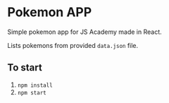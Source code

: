 # Pokemon APP

Simple pokemon app for JS Academy made in React.

Lists pokemons from provided `data.json` file.

## To start


1. `npm install`
2. `npm start`
